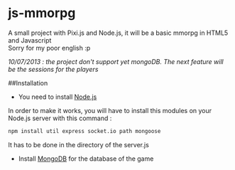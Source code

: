 js-mmorpg
=========

A small project with Pixi.js and Node.js, it will be a basic mmorpg in HTML5 and Javascript    
Sorry for my poor english :p

*10/07/2013 : the project don't support yet mongoDB. The next feature will be the sessions for the players*


##Installation


* You need to install [Node.js](http://nodejs.org/ "Node.js")

In order to make it works, you will have to install this modules on your Node.js server with this command :

```bash
npm install util express socket.io path mongoose
```

It has to be done in the directory of the server.js

* Install [MongoDB](http://www.mongodb.org/ "MongoDB") for the database of the game
